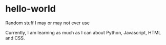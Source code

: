 # hello-world
Random stuff I may or may not ever use

Currently, I am learning as much as I can about Python, Javascript, HTML and CSS.
